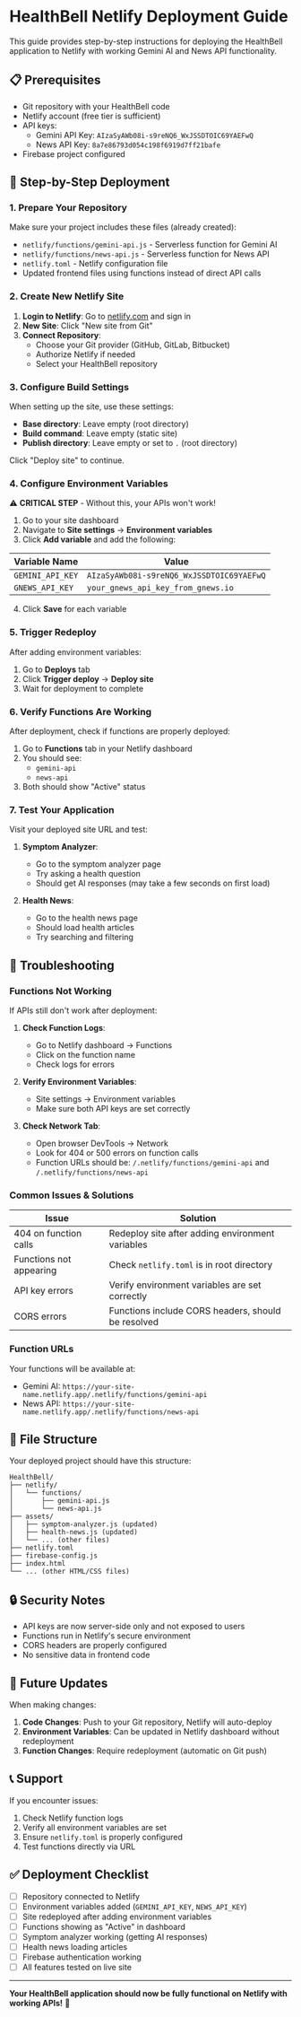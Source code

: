 # HealthBell Netlify Deployment Guide

This guide provides step-by-step instructions for deploying the HealthBell application to Netlify with working Gemini AI and News API functionality.

## 📋 Prerequisites

- Git repository with your HealthBell code
- Netlify account (free tier is sufficient)
- API keys:
  - Gemini API Key: `AIzaSyAWb08i-s9reNQ6_WxJSSDTOIC69YAEFwQ`
  - News API Key: `8a7e86793d054c198f6919d7ff21bafe`
- Firebase project configured

## 🚀 Step-by-Step Deployment

### 1. Prepare Your Repository

Make sure your project includes these files (already created):
- `netlify/functions/gemini-api.js` - Serverless function for Gemini AI
- `netlify/functions/news-api.js` - Serverless function for News API
- `netlify.toml` - Netlify configuration file
- Updated frontend files using functions instead of direct API calls

### 2. Create New Netlify Site

1. **Login to Netlify**: Go to [netlify.com](https://netlify.com) and sign in
2. **New Site**: Click "New site from Git"
3. **Connect Repository**: 
   - Choose your Git provider (GitHub, GitLab, Bitbucket)
   - Authorize Netlify if needed
   - Select your HealthBell repository

### 3. Configure Build Settings

When setting up the site, use these settings:

- **Base directory**: Leave empty (root directory)
- **Build command**: Leave empty (static site)
- **Publish directory**: Leave empty or set to `.` (root directory)

Click "Deploy site" to continue.

### 4. Configure Environment Variables

⚠️ **CRITICAL STEP** - Without this, your APIs won't work!

1. Go to your site dashboard
2. Navigate to **Site settings** → **Environment variables**
3. Click **Add variable** and add the following:

| Variable Name | Value |
|---------------|-------|
| `GEMINI_API_KEY` | `AIzaSyAWb08i-s9reNQ6_WxJSSDTOIC69YAEFwQ` |
| `GNEWS_API_KEY` | `your_gnews_api_key_from_gnews.io` |

4. Click **Save** for each variable

### 5. Trigger Redeploy

After adding environment variables:
1. Go to **Deploys** tab
2. Click **Trigger deploy** → **Deploy site**
3. Wait for deployment to complete

### 6. Verify Functions Are Working

After deployment, check if functions are properly deployed:

1. Go to **Functions** tab in your Netlify dashboard
2. You should see:
   - `gemini-api`
   - `news-api`
3. Both should show "Active" status

### 7. Test Your Application

Visit your deployed site URL and test:

1. **Symptom Analyzer**: 
   - Go to the symptom analyzer page
   - Try asking a health question
   - Should get AI responses (may take a few seconds on first load)

2. **Health News**:
   - Go to the health news page  
   - Should load health articles
   - Try searching and filtering

## 🔧 Troubleshooting

### Functions Not Working

If APIs still don't work after deployment:

1. **Check Function Logs**:
   - Go to Netlify dashboard → Functions
   - Click on the function name
   - Check logs for errors

2. **Verify Environment Variables**:
   - Site settings → Environment variables
   - Make sure both API keys are set correctly

3. **Check Network Tab**:
   - Open browser DevTools → Network
   - Look for 404 or 500 errors on function calls
   - Function URLs should be: `/.netlify/functions/gemini-api` and `/.netlify/functions/news-api`

### Common Issues & Solutions

| Issue | Solution |
|-------|----------|
| 404 on function calls | Redeploy site after adding environment variables |
| Functions not appearing | Check `netlify.toml` is in root directory |
| API key errors | Verify environment variables are set correctly |
| CORS errors | Functions include CORS headers, should be resolved |

### Function URLs

Your functions will be available at:
- Gemini AI: `https://your-site-name.netlify.app/.netlify/functions/gemini-api`
- News API: `https://your-site-name.netlify.app/.netlify/functions/news-api`

## 📁 File Structure

Your deployed project should have this structure:

```
HealthBell/
├── netlify/
│   └── functions/
│       ├── gemini-api.js
│       └── news-api.js
├── assets/
│   ├── symptom-analyzer.js (updated)
│   ├── health-news.js (updated)
│   └── ... (other files)
├── netlify.toml
├── firebase-config.js
├── index.html
└── ... (other HTML/CSS files)
```

## 🔒 Security Notes

- API keys are now server-side only and not exposed to users
- Functions run in Netlify's secure environment
- CORS headers are properly configured
- No sensitive data in frontend code

## 🔄 Future Updates

When making changes:

1. **Code Changes**: Push to your Git repository, Netlify will auto-deploy
2. **Environment Variables**: Can be updated in Netlify dashboard without redeployment
3. **Function Changes**: Require redeployment (automatic on Git push)

## 📞 Support

If you encounter issues:

1. Check Netlify function logs
2. Verify all environment variables are set
3. Ensure `netlify.toml` is properly configured
4. Test functions directly via URL

## ✅ Deployment Checklist

- [ ] Repository connected to Netlify
- [ ] Environment variables added (`GEMINI_API_KEY`, `NEWS_API_KEY`)
- [ ] Site redeployed after adding environment variables
- [ ] Functions showing as "Active" in dashboard
- [ ] Symptom analyzer working (getting AI responses)
- [ ] Health news loading articles
- [ ] Firebase authentication working
- [ ] All features tested on live site

---

**Your HealthBell application should now be fully functional on Netlify with working APIs!** 🎉